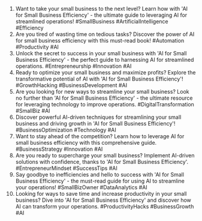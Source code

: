 1. Want to take your small business to the next level? Learn how with 'AI for Small Business Efficiency' - the ultimate guide to leveraging AI for streamlined operations! #SmallBusiness #ArtificialIntelligence #Efficiency
2. Are you tired of wasting time on tedious tasks? Discover the power of AI for small business efficiency with this must-read book! #Automation #Productivity #AI
3. Unlock the secret to success in your small business with 'AI for Small Business Efficiency' - the perfect guide to harnessing AI for streamlined operations. #Entrepreneurship #Innovation #AI
4. Ready to optimize your small business and maximize profits? Explore the transformative potential of AI with 'AI for Small Business Efficiency'! #GrowthHacking #BusinessDevelopment #AI
5. Are you looking for new ways to streamline your small business? Look no further than 'AI for Small Business Efficiency' - the ultimate resource for leveraging technology to improve operations. #DigitalTransformation #SmallBiz #AI
6. Discover powerful AI-driven techniques for streamlining your small business and driving growth in 'AI for Small Business Efficiency'! #BusinessOptimization #Technology #AI
7. Want to stay ahead of the competition? Learn how to leverage AI for small business efficiency with this comprehensive guide. #BusinessStrategy #Innovation #AI
8. Are you ready to supercharge your small business? Implement AI-driven solutions with confidence, thanks to 'AI for Small Business Efficiency'. #EntrepreneurMindset #SuccessTips #AI
9. Say goodbye to inefficiencies and hello to success with 'AI for Small Business Efficiency' - the must-read guide for using AI to streamline your operations! #SmallBizOwner #DataAnalytics #AI
10. Looking for ways to save time and increase productivity in your small business? Dive into 'AI for Small Business Efficiency' and discover how AI can transform your operations. #ProductivityHacks #BusinessGrowth #AI
